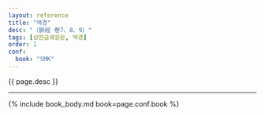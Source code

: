 ```yaml
---
layout: reference
title: "맥경"
desc: "〔脈經 卷7、8、9〕"
tags: [상한금궤원문, 맥경]
order: 1
conf:
  book: "SMK"
---
```


{{ page.desc }}

***

{% include book_body.md book=page.conf.book %}
